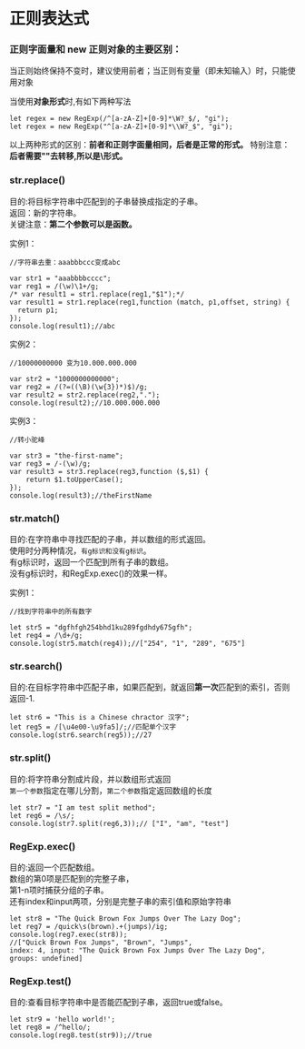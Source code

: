 # 正则表达式

### 正则字面量和 new 正则对象的主要区别：
当正则始终保持不变时，建议使用前者；当正则有变量（即未知输入）时，只能使用对象    
    


当使用**对象形式**时,有如下两种写法
```
let regex = new RegExp(/^[a-zA-Z]+[0-9]*\W?_$/, "gi");
let regex = new RegExp("^[a-zA-Z]+[0-9]*\\W?_$", "gi");
```
以上两种形式的区别：**前者和正则字面量相同，后者是正常的形式。**
特别注意：**后者需要"\"去转移\,所以是\\形式。**


### str.replace()

目的:将目标字符串中匹配到的子串替换成指定的子串。    
返回：新的字符串。    
关键注意：**第二个参数可以是函数。**    

实例1：
```
//字符串去重：aaabbbccc变成abc

var str1 = "aaabbbbcccc";
var reg1 = /(\w)\1+/g;
/* var result1 = str1.replace(reg1,"$1");*/
var result1 = str1.replace(reg1,function (match, p1,offset, string) {
  return p1;
});
console.log(result1);//abc
```

实例2：
```
//10000000000 变为10.000.000.000

var str2 = "1000000000000";
var reg2 = /(?=((\B)(\w{3})*)$)/g;
var result2 = str2.replace(reg2,".");
console.log(result2);//10.000.000.000
```

实例3：
```
//转小驼峰

var str3 = "the-first-name";
var reg3 = /-(\w)/g;
var result3 = str3.replace(reg3,function ($,$1) {
    return $1.toUpperCase();
});
console.log(result3);//theFirstName
```

### str.match()

目的:在字符串中寻找匹配的子串，并以数组的形式返回。    
使用时分两种情况，`有g标识和没有g标识`。    
有g标识时，返回一个匹配到所有子串的数组。    
没有g标识时，和RegExp.exec()的效果一样。    
    

实例1：
```
//找到字符串中的所有数字

let str5 = "dgfhfgh254bhd1ku289fgdhdy675gfh";
let reg4 = /\d+/g;
console.log(str5.match(reg4));//["254", "1", "289", "675"]
```

### str.search()

目的:在目标字符串中匹配子串，如果匹配到，就返回**第一次**匹配到的索引，否则返回-1.
```
let str6 = "This is a Chinese chractor 汉字";
let reg5 = /[\u4e00-\u9fa5]/;//匹配单个汉字
console.log(str6.search(reg5));//27
```


### str.split()

目的:将字符串分割成片段，并以数组形式返回    
`第一个参数`指定在哪儿分割，`第二个参数`指定返回数组的长度
```
let str7 = "I am test split method";
let reg6 = /\s/;
console.log(str7.split(reg6,3));// ["I", "am", "test"]
````

### RegExp.exec()

目的:返回一个匹配数组。    
数组的第0项是匹配到的完整子串，    
第1-n项时捕获分组的子串。    
还有index和input两项，分别是完整子串的索引值和原始字符串
```
let str8 = "The Quick Brown Fox Jumps Over The Lazy Dog";
let reg7 = /quick\s(brown).+(jumps)/ig;
console.log(reg7.exec(str8));
//["Quick Brown Fox Jumps", "Brown", "Jumps",     
index: 4, input: "The Quick Brown Fox Jumps Over The Lazy Dog", groups: undefined]
```

### RegExp.test()
目的:查看目标字符串中是否能匹配到子串，返回true或false。
```
let str9 = 'hello world!';
let reg8 = /^hello/;
console.log(reg8.test(str9));//true
```